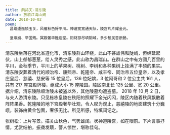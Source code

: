 ```yaml
---
title: 鹧鸪天·清东陵
author: 放歌江海山阙
date: 2018-10-02
poem: |
  昌瑞逶迤锁玉关，风催秋色好平川。神道宽宽通天际，陵宫片片耀金光。

  皇帝崩、举国殇。冥殿奢华胜庙堂。阳财掠尽填阴域，多少黎民苦断肠。
---
```


清东陵坐落在河北省遵化市，清东陵群山环绕，此山不甚雄伟和陡峭，但绵延起伏，山上郁郁葱葱，给人灵秀之感，此山称为昌瑞山。在群山之中有方圆几百里的平川，金秋季节，平川上的苹果树、桃树、李树和各种果树上挂满了丰硕的果实。 清东陵安葬着清代的顺治帝、康熙帝、乾隆帝、咸丰帝、同治帝五位皇帝，以及孝庄皇后、慈禧、慈安等 15 位皇后，136 位妃嫔，3 位阿哥和 2 位公主共 161 人，共有 217 座宫殿牌楼，组成大小 15 座陵园。陵区南北长 125 公里、宽 20 公里。据介绍，清东陵除顺治陵未被盗以外，其他陵墓均遭盗墓。 2018 年 10 月 2 日，与夫人游清东陵。只见栋栋皇陵在秋阳的照耀下金光闪闪，陵区内随着秋风飘散着阵阵果香。乾隆陵的地下宫殿奢华壮观，令人叹为观止，慈禧陵的地面建筑十分巍峨，装饰由黄金包面，奢侈无比。所见所感，特填词记之。

张树松：上片写景。描关山秋色，气势雄阔。状神道陵宫，如在眼前。下片言事抒情，尤赏结拍，振聋发聩，警人惊世，堪称佳句。
